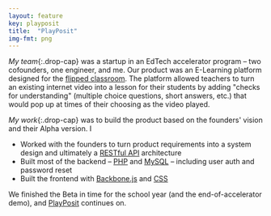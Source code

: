 ```yaml
---
layout: feature
key: playposit
title:  "PlayPosit"
img-fmt: png
---
```


*My team*{:.drop-cap}
was a startup in an EdTech accelerator program – two cofounders, one engineer, and me. Our product was an E-Learning platform designed for the [flipped classroom](https://en.wikipedia.org/wiki/Flipped_classroom). The platform allowed teachers to turn an existing internet video into a lesson for their students by adding "checks for understanding" (multiple choice questions, short answers, etc.) that would pop up at times of their choosing as the video played.

*My work*{:.drop-cap}
was to build the product based on the founders' vision and their Alpha version. I

- Worked with the founders to turn product requirements into a system design and ultimately a [RESTful API](https://en.wikipedia.org/wiki/Representational_state_transfer) architecture
- Built most of the backend – [PHP](https://en.wikipedia.org/wiki/PHP) and [MySQL](https://en.wikipedia.org/wiki/MySQL) – including user auth and password reset
- Built the frontend with [Backbone.js](https://backbonejs.org) and [CSS](https://en.wikipedia.org/wiki/CSS)

We finished the Beta in time for the school year (and the end-of-accelerator demo), and [PlayPosit](https://go.playposit.com) continues on.
